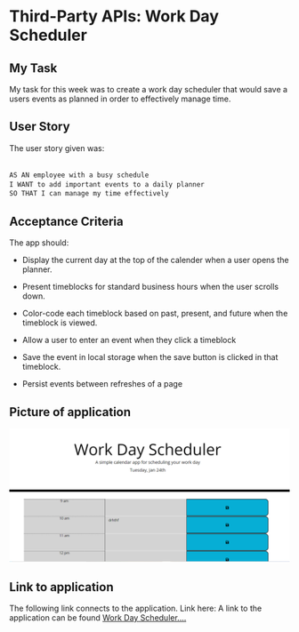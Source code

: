 # Third-Party APIs: Work Day Scheduler

## My Task
My task for this week was to create a work day scheduler that would save  a users events as planned in order to effectively manage time.

## User Story

The user story given was:

```md

AS AN employee with a busy schedule
I WANT to add important events to a daily planner
SO THAT I can manage my time effectively
```

## Acceptance Criteria

The app should:

* Display the current day at the top of the calender when a user opens the planner.
 
* Present timeblocks for standard business hours when the user scrolls down.
 
* Color-code each timeblock based on past, present, and future when the timeblock is viewed.
 
* Allow a user to enter an event when they click a timeblock

* Save the event in local storage when the save button is clicked in that timeblock.

* Persist events between refreshes of a page


## Picture of application

![Screen capture image of the final application and how it looks ](./images/Capture.PNG)

## Link to application

The following link connects to the application. Link here: A link to the application can be found [Work Day Scheduler....](https://ope079.github.io/Code-Quiz/)